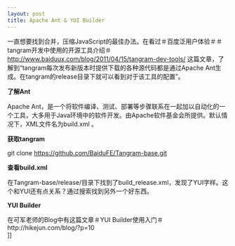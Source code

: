 ```yaml
---
layout: post
title: Apache Ant & YUI Builder
---
```

一直想要找到合并，压缩JavaScript的最佳办法。在看过＃百度泛用户体验＃＃tangram开发中使用的开源工具介绍＃ http://www.baiduux.com/blog/2011/04/15/tangram-dev-tools/ 这篇文章，了解到“tangram每次发布新版本时提供下载的各种源代码都是通过Apache Ant生成。在tangram的release目录下就可以看到对于该工具的配置”。

**了解Ant**

Apache Ant，是一个将软件编译、测试、部署等步骤联系在一起加以自动化的一个工具，大多用于Java环境中的软件开发。由Apache软件基金会所提供。默认情况下，XML文件名为build.xml 。

**获取tangram**

git clone https://github.com/BaiduFE/Tangram-base.git

**查看build.xml**

在Tangram-base/release/目录下找到了build_release.xml，发现了YUI字样。这个和YUI还有点关系？通过搜索找到另外一个好东西。

**YUI Builder**

<div>在可军老师的Blog中有这篇文章＃YUI Builder使用入门＃http://hikejun.com/blog/?p=10</div>
]]